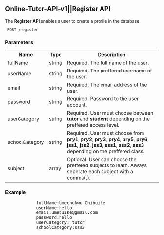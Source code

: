 <h2>Online-Tutor-API-v1||Register API</h2>
<p> The <strong>Register API</strong> enables a user to create a profile in the database.</p>

<code> POST   /register</code>

<div><h3>Parameters</h3>
    <table>
        <tr>
            <th>Name</th>
            <th>Type</th>
            <th>Description</th>
        </tr>
        <tr>
            <td>fullName</td>
            <td>string</td>
            <td>Required. The full name of the user.</td>
        </tr>
        <tr>
            <td>userName</td>
            <td>string</td>
            <td>Required. The preffered username of the user.</td>
        </tr>
        <tr>
            <td>email</td>
            <td>string</td>
            <td>Required. The email address of the user.</td>
        </tr>
        <tr>
            <td>password</td>
            <td>string</td>
            <td>Required. Password to the user account.</td>
        </tr>
        <tr>
            <td>userCategory</td>
            <td>string</td>
            <td>Required. User must choose between <strong>tutor</strong> and <strong>student</strong> depending on the preffered access level.</td>
        </tr>
        <tr>
            <td>schoolCategory</td>
            <td>string</td>
            <td>Required. User must choose from <strong>pry1</strong>, <strong>pry2</strong>, <strong>pry3</strong>, <strong>pry4</strong>, <strong>pry5</strong>, <strong>pry6</strong>, <strong>jss1</strong>, <strong>jss2</strong>, <strong>jss3</strong>, <strong>sss1</strong>, <strong>sss2</strong>, <strong>sss3 </strong> depending on the preffered class.           
            </td>
        </tr>
        <tr>
            <td>subject</td>
            <td>array</td>
            <td>Optional. User can choose the preffered subjects to learn. Always seperate each subject with a comma(,).</td>
        </tr>
    </table>
</div>
<div>
    <h3>Example</h3>
        <pre>
            fullName:Umechukwu Chibuike
            userName:hello
            email:umebuike@gmail.com
            password:hello
            userCategory: tutor
            schoolCategory:sss3
        </pre>
</div>